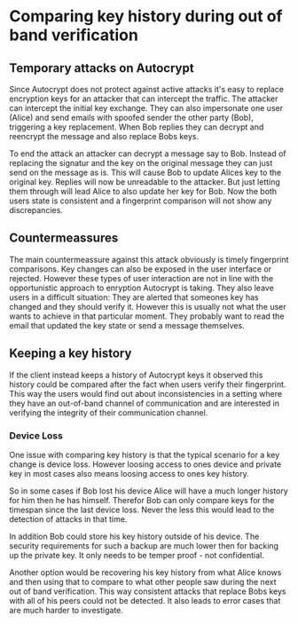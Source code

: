 # Comparing key history during out of band verification

## Temporary attacks on Autocrypt

Since Autocrypt does not protect against active attacks it's easy to
replace encryption keys for an attacker that can intercept the traffic.
The attacker can intercept the initial key exchange. They can also
impersonate one user (Alice) and send emails with spoofed sender
the other party (Bob), triggering a key replacement.  When Bob replies
they can decrypt and reencrypt the message and also replace Bobs keys.

To end the attack an attacker can decrypt a message say to Bob. Instead
of replacing the signatur and the key on the original message they can
just send on the message as is. This will cause Bob to update Alices key
to the original key. Replies will now be unreadable to the attacker.
But just letting them through will lead Alice to also update her key for
Bob. Now the both users state is consistent and a fingerprint comparison
will not show any discrepancies.

## Countermeassures

The main countermeassure against this attack obviously is timely
fingerprint comparisons. Key changes can also be exposed in the user
interface or rejected. However these types of user interaction are not
in line with the opportunistic approach to enryption Autocrypt is
taking. They also leave users in a difficult situation: They are alerted
that someones key has changed and they should verify it. However this is
usually not what the user wants to achieve in that particular moment.
They probably want to read the email that updated the key state or send
a message themselves.

## Keeping a key history

If the client instead keeps a history of Autocrypt keys it observed this
history could be compared after the fact when users verify their
fingerprint. This way the users would find out about inconsistencies in
a setting where they have an out-of-band channel of communication and
are interested in verifying the integrity of their communication
channel.

### Device Loss

One issue with comparing key history is that the typical scenario for a
key change is device loss. However loosing access to ones device and
private key in most cases also means loosing access to ones key history.

So in some cases if Bob lost his device Alice will have a much longer
history for him then he has himself. Therefor Bob can only compare keys
for the timespan since the last device loss. Never the less this would
lead to the detection of attacks in that time.

In addition Bob could store his key history outside of his device. The
security requirements for such a backup are much lower then for backing
up the private key. It only needs to be temper proof - not confidential.

Another option would be recovering his key history from what Alice knows
and then using that to compare to what other people saw during the next
out of band verification. This way consistent attacks that replace Bobs
keys with all of his peers could not be detected. It also leads to error
cases that are much harder to investigate.

